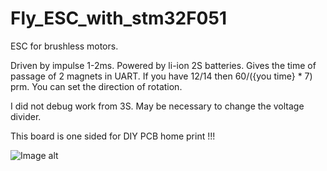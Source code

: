 # Fly_ESC_with_stm32F051
ESC for brushless motors.


Driven by impulse 1-2ms.
Powered by li-ion 2S batteries.
Gives the time of passage of 2 magnets in UART. If you have 12/14 then 60/({you time} * 7) prm.
You can set the direction of rotation.

I did not debug work from 3S. May be necessary to change the voltage divider.

This board is one sided for DIY PCB home print !!!

![Image alt](https://github.com/fademike/Fly_ESC_with_stm32F051/raw/master//ESC_STM32F051.png)



